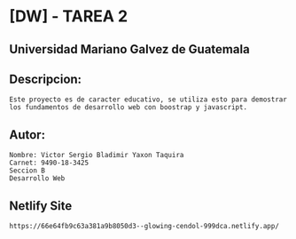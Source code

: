 # [DW] - TAREA 2
## Universidad Mariano Galvez de Guatemala

## Descripcion:
```
Este proyecto es de caracter educativo, se utiliza esto para demostrar los fundamentos de desarrollo web con boostrap y javascript.
```
## Autor:
```
Nombre: Victor Sergio Bladimir Yaxon Taquira
Carnet: 9490-18-3425
Seccion B
Desarrollo Web
```

## Netlify Site
```
https://66e64fb9c63a381a9b8050d3--glowing-cendol-999dca.netlify.app/
```
